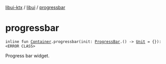 [libui-ktx](../index.md) / [libui](index.md) / [progressbar](./progressbar.md)

# progressbar

`inline fun `[`Container`](-container/index.md)`.progressbar(init: `[`ProgressBar`](-progress-bar/index.md)`.() -> `[`Unit`](https://kotlinlang.org/api/latest/jvm/stdlib/kotlin/-unit/index.html)` = {}): <ERROR CLASS>`

Progress bar widget.

